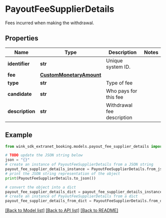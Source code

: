 # PayoutFeeSupplierDetails

Fees incurred when making the withdrawal.

## Properties

Name | Type | Description | Notes
------------ | ------------- | ------------- | -------------
**identifier** | **str** | Unique system ID. | 
**fee** | [**CustomMonetaryAmount**](CustomMonetaryAmount.md) |  | 
**type** | **str** | Type of fee | 
**candidate** | **str** | Who pays for this fee | 
**description** | **str** | Withdrawal fee description | 

## Example

```python
from wink_sdk_extranet_booking.models.payout_fee_supplier_details import PayoutFeeSupplierDetails

# TODO update the JSON string below
json = "{}"
# create an instance of PayoutFeeSupplierDetails from a JSON string
payout_fee_supplier_details_instance = PayoutFeeSupplierDetails.from_json(json)
# print the JSON string representation of the object
print(PayoutFeeSupplierDetails.to_json())

# convert the object into a dict
payout_fee_supplier_details_dict = payout_fee_supplier_details_instance.to_dict()
# create an instance of PayoutFeeSupplierDetails from a dict
payout_fee_supplier_details_from_dict = PayoutFeeSupplierDetails.from_dict(payout_fee_supplier_details_dict)
```
[[Back to Model list]](../README.md#documentation-for-models) [[Back to API list]](../README.md#documentation-for-api-endpoints) [[Back to README]](../README.md)


